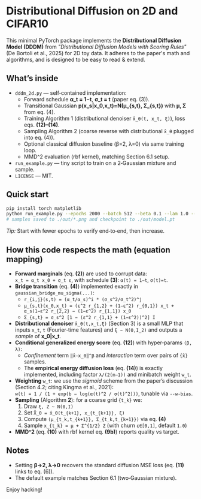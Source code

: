 # Distributional Diffusion on 2D and CIFAR10

This minimal PyTorch package implements the **Distributional Diffusion Model (DDDM)**
from *"Distributional Diffusion Models with Scoring Rules"* (De Bortoli et al., 2025)
for 2D toy data. It adheres to the paper's math and algorithms, and is designed to be
easy to read & extend.

## What’s inside
- `dddm_2d.py` — self‑contained implementation:
  - Forward schedule **α_t = 1−t**, **σ_t = t** (paper eq. (3)).
  - Transitional Gaussian **p(x_s|x_0,x_t)=N(μ_{s,t}, Σ_{s,t})** with **μ, Σ** from eq. (4).
  - Training Algorithm 1 (distributional denoiser `x̂_θ(t, x_t, ξ)`), loss eqs. **(12)–(14)**.
  - Sampling Algorithm 2 (coarse reverse with distributional `x̂_θ` plugged into eq. (4)).
  - Optional classical diffusion baseline (β=2, λ=0) via same training loop.
  - MMD^2 evaluation (rbf kernel), matching Section 6.1 setup.
- `run_example.py` — tiny script to train on a 2‑Gaussian mixture and sample.
- `LICENSE` — MIT.

## Quick start
```bash
pip install torch matplotlib
python run_example.py --epochs 2000 --batch 512 --beta 0.1 --lam 1.0 --m 8 --steps 20
# samples saved to ./out/*.png and checkpoint to ./out/model.pt
```
*Tip:* Start with fewer epochs to verify end‑to‑end, then increase.

## How this code respects the math (equation mapping)
- **Forward marginals** (eq. **(2)**) are used to corrupt data:  
  `x_t = α_t x_0 + σ_t ε`, with schedule **(3)**: `α(t) = 1−t`, `σ(t)=t`.
- **Bridge transition** (eq. **(4)**) implemented exactly in `gaussian_bridge_mu_sigma(...)`:
  - `r_{i,j}(s,t) = (α_t/α_s)^i * (σ_s^2/σ_t^2)^j`
  - `μ_{s,t}(x_0,x_t) = (ε^2 r_{1,2} + (1−ε^2) r_{0,1}) x_t + α_s(1−ε^2 r_{2,2} − (1−ε^2) r_{1,1}) x_0`
  - `Σ_{s,t} = σ_s^2 [1 − (ε^2 r_{1,1} + (1−ε^2))^2] I`
- **Distributional denoiser** `x̂_θ(t,x_t,ξ)` (Section 3) is a small MLP that inputs `x_t`,
  `t` (Fourier‑time features) and `ξ ~ N(0,I_2)` and outputs a *sample* of **x_0|x_t**.
- **Conditional generalized energy score** (eq. **(12)**) with hyper‑params `(β, λ)`:
  - *Confinement* term `‖x̂−x_0‖^β` and *interaction* term over pairs of `{x̂}` samples.
  - The **empirical energy diffusion loss** (eq. **(14)**) is exactly implemented,
    including factor `λ/(2(m−1))` and minibatch weight `w_t`.
- **Weighting** `w_t`: we use the *sigmoid* scheme from the paper’s discussion
  (Section 4.2; citing Kingma et al., 2021):  
  `w(t) = 1 / (1 + exp(b − log(α(t)^2 / σ(t)^2)))`, tunable via `--w-bias`.
- **Sampling** (Algorithm **2**): for a coarse grid `{t_k}` we:
  1) Draw `ξ, Z ~ N(0,I)`
  2) Set `X̂_0 = x̂_θ(t_{k+1}, x_{t_{k+1}}, ξ)`
  3) Compute `(μ_{t_k,t_{k+1}}, Σ_{t_k,t_{k+1}})` via eq. **(4)**
  4) Sample `x_{t_k} = μ + Σ^{1/2} Z` (with churn `ε∈[0,1]`, default `1.0`)
- **MMD^2** (eq. **(10)** with rbf kernel eq. **(9b)**) reports quality vs target.

## Notes
- Setting **β→2, λ→0** recovers the standard diffusion MSE loss (eq. **(11)** links to eq. (6)).
- The default example matches Section 6.1 (two‑Gaussian mixture).

Enjoy hacking!
